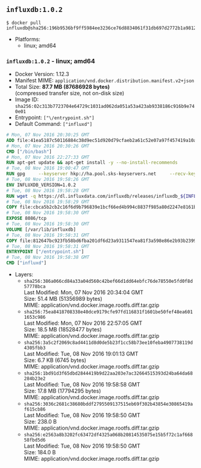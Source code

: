 ## `influxdb:1.0.2`

```console
$ docker pull influxdb@sha256:196b9536bf9ff5984ee3236ce76d8834061f31db697d2772b1a9812a6205a056
```

-	Platforms:
	-	linux; amd64

### `influxdb:1.0.2` - linux; amd64

-	Docker Version: 1.12.3
-	Manifest MIME: `application/vnd.docker.distribution.manifest.v2+json`
-	Total Size: **87.7 MB (87686928 bytes)**  
	(compressed transfer size, not on-disk size)
-	Image ID: `sha256:02c313b7723704e64729c1031ad062da051a53a423ab9338186c916b9e740e01`
-	Entrypoint: `["\/entrypoint.sh"]`
-	Default Command: `["influxd"]`

```dockerfile
# Mon, 07 Nov 2016 20:30:25 GMT
ADD file:41ea5187c50116884c38d9ec51d920d79cfaeb2a61c52e07a97f457419a10a4f in / 
# Mon, 07 Nov 2016 20:30:26 GMT
CMD ["/bin/bash"]
# Mon, 07 Nov 2016 22:27:33 GMT
RUN apt-get update && apt-get install -y --no-install-recommends 		ca-certificates 		curl 		wget 	&& rm -rf /var/lib/apt/lists/*
# Tue, 08 Nov 2016 19:00:47 GMT
RUN gpg     --keyserver hkp://ha.pool.sks-keyservers.net     --recv-keys 05CE15085FC09D18E99EFB22684A14CF2582E0C5
# Tue, 08 Nov 2016 19:58:26 GMT
ENV INFLUXDB_VERSION=1.0.2
# Tue, 08 Nov 2016 19:58:28 GMT
RUN wget -q https://dl.influxdata.com/influxdb/releases/influxdb_${INFLUXDB_VERSION}_amd64.deb.asc &&     wget -q https://dl.influxdata.com/influxdb/releases/influxdb_${INFLUXDB_VERSION}_amd64.deb &&     gpg --batch --verify influxdb_${INFLUXDB_VERSION}_amd64.deb.asc influxdb_${INFLUXDB_VERSION}_amd64.deb &&     dpkg -i influxdb_${INFLUXDB_VERSION}_amd64.deb &&     rm -f influxdb_${INFLUXDB_VERSION}_amd64.deb*
# Tue, 08 Nov 2016 19:58:29 GMT
COPY file:cbca5b2cb2c16f6d9b796839e1bcf66ed4b994c8837f985a80d2247e8161bcc7 in /etc/influxdb/influxdb.conf 
# Tue, 08 Nov 2016 19:58:30 GMT
EXPOSE 8086/tcp
# Tue, 08 Nov 2016 19:58:30 GMT
VOLUME [/var/lib/influxdb]
# Tue, 08 Nov 2016 19:58:31 GMT
COPY file:812647bc923fb58bd6fba201df6d23a9311547ea81f3a598e86e2b93b2399169 in /entrypoint.sh 
# Tue, 08 Nov 2016 19:58:31 GMT
ENTRYPOINT ["/entrypoint.sh"]
# Tue, 08 Nov 2016 19:58:38 GMT
CMD ["influxd"]
```

-	Layers:
	-	`sha256:386a066cd84a33a04d560c42bef66d1dd64ebfc76de78550e5fd0f8d57778bca`  
		Last Modified: Mon, 07 Nov 2016 20:34:04 GMT  
		Size: 51.4 MB (51356989 bytes)  
		MIME: application/vnd.docker.image.rootfs.diff.tar.gzip
	-	`sha256:75ea8418708338e40dce9179cfe97fd116831f1601be50fef48ea6011653c986`  
		Last Modified: Mon, 07 Nov 2016 22:57:05 GMT  
		Size: 18.5 MB (18528477 bytes)  
		MIME: application/vnd.docker.image.rootfs.diff.tar.gzip
	-	`sha256:3a5c2f2069c8ad4411d8d0de5b23f1cc58b73ee10feba4907738119d4305fbb3`  
		Last Modified: Tue, 08 Nov 2016 19:01:13 GMT  
		Size: 6.7 KB (6745 bytes)  
		MIME: application/vnd.docker.image.rootfs.diff.tar.gzip
	-	`sha256:1bd91d3f65dbd2844419b9d22aa203e7ac32664515393d24ba64da68284b23e2`  
		Last Modified: Tue, 08 Nov 2016 19:58:58 GMT  
		Size: 17.8 MB (17794295 bytes)  
		MIME: application/vnd.docker.image.rootfs.diff.tar.gzip
	-	`sha256:3036c2681c38680bddf2795509137515eb69f302b43854e30865419af615cb86`  
		Last Modified: Tue, 08 Nov 2016 19:58:50 GMT  
		Size: 238.0 B  
		MIME: application/vnd.docker.image.rootfs.diff.tar.gzip
	-	`sha256:e2563a8b3202fc63472df4325a068b20814535075e15b5f72c1af66858fbd5d6`  
		Last Modified: Tue, 08 Nov 2016 19:58:50 GMT  
		Size: 184.0 B  
		MIME: application/vnd.docker.image.rootfs.diff.tar.gzip
